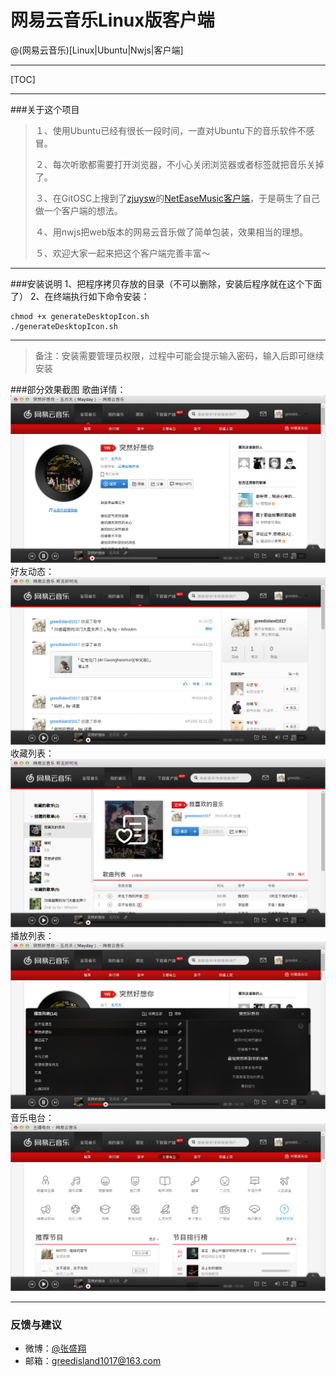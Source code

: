 # 网易云音乐Linux版客户端

@(网易云音乐)[Linux|Ubuntu|Nwjs|客户端]

---

[TOC]

---
###关于这个项目
> １、使用Ubuntu已经有很长一段时间，一直对Ubuntu下的音乐软件不感冒。 
> 
> ２、每次听歌都需要打开浏览器，不小心关闭浏览器或者标签就把音乐关掉了。 
> 
> ３、在GitOSC上搜到了[zjuysw](http://git.oschina.net/zjuysw/)的[NetEaseMusic客户端](http://git.oschina.net/zjuysw/NetEaseMusic)，于是萌生了自己做一个客户端的想法。 
> 
> ４、用nwjs把web版本的网易云音乐做了简单包装，效果相当的理想。 
> 
> ５、欢迎大家一起来把这个客户端完善丰富～ 

---
###安装说明
1、把程序拷贝存放的目录（不可以删除，安装后程序就在这个下面了）
2、在终端执行如下命令安装：
``` 
chmod +x generateDesktopIcon.sh
./generateDesktopIcon.sh
```

---
> 备注：安装需要管理员权限，过程中可能会提示输入密码，输入后即可继续安装

###部分效果截图
歌曲详情： 
![歌曲详情](README-images/detail.png "歌曲详情")
好友动态： 
![好友动态](README-images/dynamic.png "好友动态")
收藏列表： 
![收藏列表](README-images/list.png "收藏列表")
播放列表： 
![播放列表](README-images/playlist.png "播放列表")
音乐电台： 
![音乐电台](README-images/radio.png "音乐电台")


---
### 反馈与建议
- 微博：[@张盛翔](http://weibo.com/zhangshx)
- 邮箱：<greedisland1017@163.com>

